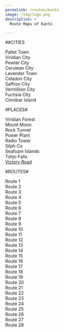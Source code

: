 ```yaml
---
permalink: /routes/kanto
image: /img/logo.png
description: >
  Route Maps of Kanto

---
```


##CITIES

Pallet Town <br/>
Viridian City<br/>
Pewter City<br/>
Cerulean City<br/>
Lavender Town<br/>
Celadon City<br/>
Saffron City<br/>
Vermillion City<br/>
Fuchsia City<br/>
Cinnibar Island<br/>



#PLACES#

Viridian Forest<br/>
Mount Moon<br/>
Rock Tunnel<br/>
Power Plant<br/>
Radio Tower<br/>
Silph Co<br/>
Seafoam Islands<br/>
Tohjo Falls<br/>
[Victory Road](/img/maping/victoryroad.jpg)<br/>


#ROUTES#

Route 1<br/>
Route 2<br/>
Route 3<br/>
Route 4<br/>
Route 5<br/>
Route 6<br/>
Route 7<br/>
Route 8<br/>
Route 9<br/>
Route 10<br/>
Route 11<br/>
Route 12<br/>
Route 13<br/>
Route 14<br/>
Route 15<br/>
Route 16<br/>
Route 17<br/>
Route 18<br/>
Route 19<br/>
Route 20<br/>
Route 21<br/>
Route 22<br/>
Route 23<br/>
Route 24<br/>
Route 25<br/>
Route 26<br/>
Route 27<br/>
Route 28<br/>
